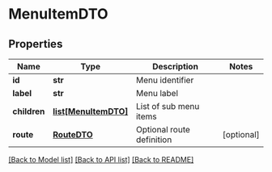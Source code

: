 # MenuItemDTO

## Properties
Name | Type | Description | Notes
------------ | ------------- | ------------- | -------------
**id** | **str** | Menu identifier | 
**label** | **str** | Menu label | 
**children** | [**list[MenuItemDTO]**](MenuItemDTO.md) | List of sub menu items | 
**route** | [**RouteDTO**](RouteDTO.md) | Optional route definition | [optional] 

[[Back to Model list]](../README.md#documentation-for-models) [[Back to API list]](../README.md#documentation-for-api-endpoints) [[Back to README]](../README.md)


